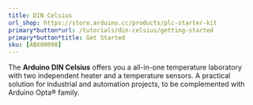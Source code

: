 ```yaml
---
title: DIN Celsius
url_shop: https://store.arduino.cc/products/plc-starter-kit
primary*button*url: /tutorials/din-celsius/getting-started
primary*button*title: Get Started
sku: [ABX00098]
---
```


The **Arduino DIN Celsius** offers you a all-in-one temperature laboratory with two independent heater and a temperature sensors. A practical solution for industrial and automation projects, to be complemented with Arduino Opta® family.

